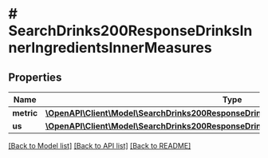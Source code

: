 # # SearchDrinks200ResponseDrinksInnerIngredientsInnerMeasures

## Properties

Name | Type | Description | Notes
------------ | ------------- | ------------- | -------------
**metric** | [**\OpenAPI\Client\Model\SearchDrinks200ResponseDrinksInnerIngredientsInnerMeasuresMetric**](SearchDrinks200ResponseDrinksInnerIngredientsInnerMeasuresMetric.md) |  | [optional]
**us** | [**\OpenAPI\Client\Model\SearchDrinks200ResponseDrinksInnerIngredientsInnerMeasuresUs**](SearchDrinks200ResponseDrinksInnerIngredientsInnerMeasuresUs.md) |  | [optional]

[[Back to Model list]](../../README.md#models) [[Back to API list]](../../README.md#endpoints) [[Back to README]](../../README.md)
